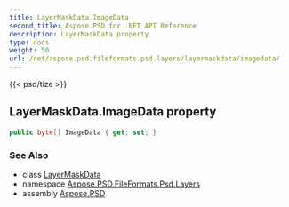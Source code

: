 ```yaml
---
title: LayerMaskData.ImageData
second_title: Aspose.PSD for .NET API Reference
description: LayerMaskData property. 
type: docs
weight: 50
url: /net/aspose.psd.fileformats.psd.layers/layermaskdata/imagedata/
---
```

{{< psd/tize >}}
## LayerMaskData.ImageData property

```csharp
public byte[] ImageData { get; set; }
```

### See Also

* class [LayerMaskData](../)
* namespace [Aspose.PSD.FileFormats.Psd.Layers](../../layermaskdata/)
* assembly [Aspose.PSD](../../../)


